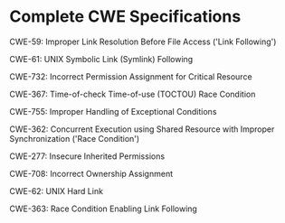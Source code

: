 

# Complete CWE Specifications

CWE-59: Improper Link Resolution Before File Access ('Link Following')

CWE-61: UNIX Symbolic Link (Symlink) Following

CWE-732: Incorrect Permission Assignment for Critical Resource

CWE-367: Time-of-check Time-of-use (TOCTOU) Race Condition

CWE-755: Improper Handling of Exceptional Conditions

CWE-362: Concurrent Execution using Shared Resource with Improper Synchronization ('Race Condition')

CWE-277: Insecure Inherited Permissions

CWE-708: Incorrect Ownership Assignment

CWE-62: UNIX Hard Link

CWE-363: Race Condition Enabling Link Following